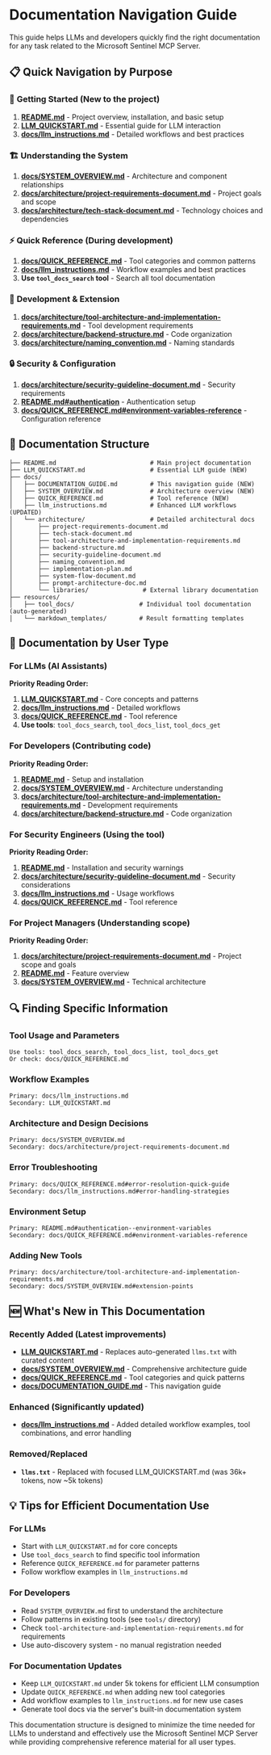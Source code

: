 # Documentation Navigation Guide

This guide helps LLMs and developers quickly find the right documentation for any task related to the Microsoft Sentinel MCP Server.

## 📋 Quick Navigation by Purpose

### 🚀 **Getting Started (New to the project)**
1. **[README.md](../README.md)** - Project overview, installation, and basic setup
2. **[LLM_QUICKSTART.md](../LLM_QUICKSTART.md)** - Essential guide for LLM interaction
3. **[docs/llm_instructions.md](llm_instructions.md)** - Detailed workflows and best practices

### 🏗️ **Understanding the System**
1. **[docs/SYSTEM_OVERVIEW.md](SYSTEM_OVERVIEW.md)** - Architecture and component relationships
2. **[docs/architecture/project-requirements-document.md](architecture/project-requirements-document.md)** - Project goals and scope
3. **[docs/architecture/tech-stack-document.md](architecture/tech-stack-document.md)** - Technology choices and dependencies

### ⚡ **Quick Reference (During development)**
1. **[docs/QUICK_REFERENCE.md](QUICK_REFERENCE.md)** - Tool categories and common patterns
2. **[docs/llm_instructions.md](llm_instructions.md)** - Workflow examples and best practices
3. **Use `tool_docs_search` tool** - Search all tool documentation

### 🔧 **Development & Extension**
1. **[docs/architecture/tool-architecture-and-implementation-requirements.md](architecture/tool-architecture-and-implementation-requirements.md)** - Tool development requirements
2. **[docs/architecture/backend-structure.md](architecture/backend-structure.md)** - Code organization
3. **[docs/architecture/naming_convention.md](architecture/naming_convention.md)** - Naming standards

### 🔒 **Security & Configuration**
1. **[docs/architecture/security-guideline-document.md](architecture/security-guideline-document.md)** - Security requirements
2. **[README.md#authentication](../README.md#-authentication--environment-variables)** - Authentication setup
3. **[docs/QUICK_REFERENCE.md#environment-variables-reference](QUICK_REFERENCE.md#environment-variables-reference)** - Configuration reference

## 📂 Documentation Structure

```
├── README.md                          # Main project documentation
├── LLM_QUICKSTART.md                  # Essential LLM guide (NEW)
├── docs/
│   ├── DOCUMENTATION_GUIDE.md         # This navigation guide (NEW)
│   ├── SYSTEM_OVERVIEW.md             # Architecture overview (NEW)
│   ├── QUICK_REFERENCE.md             # Tool reference (NEW)
│   ├── llm_instructions.md            # Enhanced LLM workflows (UPDATED)
│   └── architecture/                  # Detailed architectural docs
│       ├── project-requirements-document.md
│       ├── tech-stack-document.md
│       ├── tool-architecture-and-implementation-requirements.md
│       ├── backend-structure.md
│       ├── security-guideline-document.md
│       ├── naming_convention.md
│       ├── implementation-plan.md
│       ├── system-flow-document.md
│       ├── prompt-architecture-doc.md
│       └── libraries/               # External library documentation
├── resources/
│   ├── tool_docs/                  # Individual tool documentation (auto-generated)
│   └── markdown_templates/         # Result formatting templates
```

## 🎯 Documentation by User Type

### For LLMs (AI Assistants)
**Priority Reading Order:**
1. **[LLM_QUICKSTART.md](../LLM_QUICKSTART.md)** - Core concepts and patterns
2. **[docs/llm_instructions.md](llm_instructions.md)** - Detailed workflows
3. **[docs/QUICK_REFERENCE.md](QUICK_REFERENCE.md)** - Tool reference
4. **Use tools**: `tool_docs_search`, `tool_docs_list`, `tool_docs_get`

### For Developers (Contributing code)
**Priority Reading Order:**
1. **[README.md](../README.md)** - Setup and installation
2. **[docs/SYSTEM_OVERVIEW.md](SYSTEM_OVERVIEW.md)** - Architecture understanding
3. **[docs/architecture/tool-architecture-and-implementation-requirements.md](architecture/tool-architecture-and-implementation-requirements.md)** - Development requirements
4. **[docs/architecture/backend-structure.md](architecture/backend-structure.md)** - Code organization

### For Security Engineers (Using the tool)
**Priority Reading Order:**
1. **[README.md](../README.md)** - Installation and security warnings
2. **[docs/architecture/security-guideline-document.md](architecture/security-guideline-document.md)** - Security considerations
3. **[docs/llm_instructions.md](llm_instructions.md)** - Usage workflows
4. **[docs/QUICK_REFERENCE.md](QUICK_REFERENCE.md)** - Tool reference

### For Project Managers (Understanding scope)
**Priority Reading Order:**
1. **[docs/architecture/project-requirements-document.md](architecture/project-requirements-document.md)** - Project scope and goals
2. **[README.md](../README.md)** - Feature overview
3. **[docs/SYSTEM_OVERVIEW.md](SYSTEM_OVERVIEW.md)** - Technical architecture

## 🔍 Finding Specific Information

### Tool Usage and Parameters
```
Use tools: tool_docs_search, tool_docs_list, tool_docs_get
Or check: docs/QUICK_REFERENCE.md
```

### Workflow Examples
```
Primary: docs/llm_instructions.md
Secondary: LLM_QUICKSTART.md
```

### Architecture and Design Decisions
```
Primary: docs/SYSTEM_OVERVIEW.md  
Secondary: docs/architecture/project-requirements-document.md
```

### Error Troubleshooting
```
Primary: docs/QUICK_REFERENCE.md#error-resolution-quick-guide
Secondary: docs/llm_instructions.md#error-handling-strategies
```

### Environment Setup
```
Primary: README.md#authentication--environment-variables
Secondary: docs/QUICK_REFERENCE.md#environment-variables-reference
```

### Adding New Tools
```
Primary: docs/architecture/tool-architecture-and-implementation-requirements.md
Secondary: docs/SYSTEM_OVERVIEW.md#extension-points
```

## 🆕 What's New in This Documentation

### Recently Added (Latest improvements)
- **[LLM_QUICKSTART.md](../LLM_QUICKSTART.md)** - Replaces auto-generated `llms.txt` with curated content
- **[docs/SYSTEM_OVERVIEW.md](SYSTEM_OVERVIEW.md)** - Comprehensive architecture guide  
- **[docs/QUICK_REFERENCE.md](QUICK_REFERENCE.md)** - Tool categories and quick patterns
- **[docs/DOCUMENTATION_GUIDE.md](DOCUMENTATION_GUIDE.md)** - This navigation guide

### Enhanced (Significantly updated)
- **[docs/llm_instructions.md](llm_instructions.md)** - Added detailed workflow examples, tool combinations, and error handling

### Removed/Replaced
- **`llms.txt`** - Replaced with focused LLM_QUICKSTART.md (was 36k+ tokens, now ~5k tokens)

## 💡 Tips for Efficient Documentation Use

### For LLMs
- Start with `LLM_QUICKSTART.md` for core concepts
- Use `tool_docs_search` to find specific tool information
- Reference `QUICK_REFERENCE.md` for parameter patterns
- Follow workflow examples in `llm_instructions.md`

### For Developers  
- Read `SYSTEM_OVERVIEW.md` first to understand the architecture
- Follow patterns in existing tools (see `tools/` directory)
- Check `tool-architecture-and-implementation-requirements.md` for requirements
- Use auto-discovery system - no manual registration needed

### For Documentation Updates
- Keep `LLM_QUICKSTART.md` under 5k tokens for efficient LLM consumption
- Update `QUICK_REFERENCE.md` when adding new tool categories
- Add workflow examples to `llm_instructions.md` for new use cases
- Generate tool docs via the server's built-in documentation system

This documentation structure is designed to minimize the time needed for LLMs to understand and effectively use the Microsoft Sentinel MCP Server while providing comprehensive reference material for all user types.